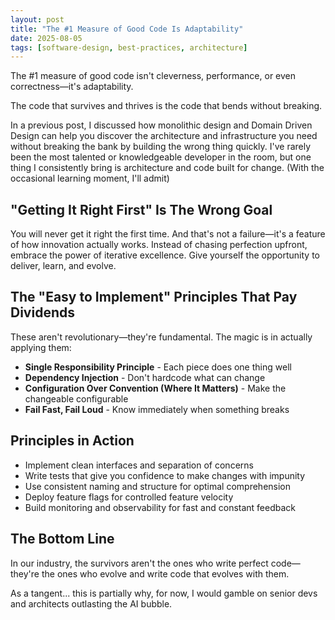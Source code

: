 ```yaml
---
layout: post
title: "The #1 Measure of Good Code Is Adaptability"
date: 2025-08-05
tags: [software-design, best-practices, architecture]
---
```


The #1 measure of good code isn't cleverness, performance, or even correctness—it's adaptability.

The code that survives and thrives is the code that bends without breaking.

In a previous post, I discussed how monolithic design and Domain Driven Design can help you discover the architecture and infrastructure you need without breaking the bank by building the wrong thing quickly. I've rarely been the most talented or knowledgeable developer in the room, but one thing I consistently bring is architecture and code built for change. (With the occasional learning moment, I'll admit)

## "Getting It Right First" Is The Wrong Goal

You will never get it right the first time. And that's not a failure—it's a feature of how innovation actually works. Instead of chasing perfection upfront, embrace the power of iterative excellence. Give yourself the opportunity to deliver, learn, and evolve.

## The "Easy to Implement" Principles That Pay Dividends

These aren't revolutionary—they're fundamental. The magic is in actually applying them:

- **Single Responsibility Principle** - Each piece does one thing well
- **Dependency Injection** - Don't hardcode what can change
- **Configuration Over Convention (Where It Matters)** - Make the changeable configurable
- **Fail Fast, Fail Loud** - Know immediately when something breaks

## Principles in Action

- Implement clean interfaces and separation of concerns
- Write tests that give you confidence to make changes with impunity
- Use consistent naming and structure for optimal comprehension
- Deploy feature flags for controlled feature velocity
- Build monitoring and observability for fast and constant feedback

## The Bottom Line

In our industry, the survivors aren't the ones who write perfect code—they're the ones who evolve and write code that evolves with them.

As a tangent... this is partially why, for now, I would gamble on senior devs and architects outlasting the AI bubble.